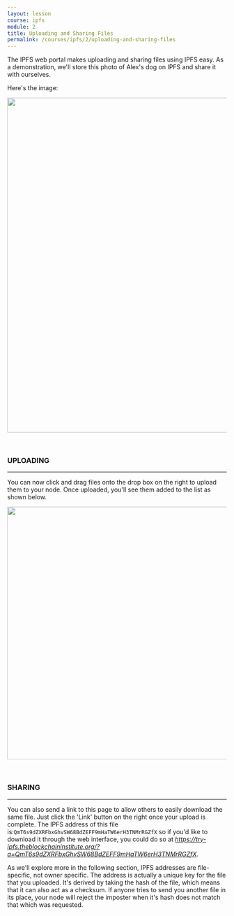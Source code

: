 ```yaml
---
layout: lesson
course: ipfs
module: 2
title: Uploading and Sharing Files
permalink: /courses/ipfs/2/uploading-and-sharing-files
---
```



<span><span class="openingParagraph">
The IPFS web portal makes uploading and sharing files using IPFS easy. As a demonstration, we'll store this photo of Alex's dog on IPFS and share it with ourselves. </span>

Here's the image:

<img class="aligncenter size-full wp-image-11694" src="https://theblockchaininstitute.org/wp-content/uploads/2019/02/Dog.jpg" alt="" width="1639" height="766" />

&nbsp;
<h3>UPLOADING</h3>

<hr />

You can now click and drag files onto the drop box on the right to upload them to your node. Once uploaded, you'll see them added to the list as shown below.

<img class="aligncenter size-full wp-image-11695" src="https://theblockchaininstitute.org/wp-content/uploads/2019/02/FilesUpload.jpg" alt="" width="1135" height="578" />

&nbsp;

<h3>SHARING</h3>
<hr />

You can also send a link to this page to allow others to easily download the same file. Just click the 'Link' button on the right once your upload is complete. The IPFS address of this file is:<code>QmT6s9dZXRFbxGhvSW68BdZEFF9mHaTW6erH3TNMrRGZfX</code> so if you'd like to download it through the web interface, you could do so at <em><a href="https://try-ipfs.theblockchaininstitute.org/?q=QmT6s9dZXRFbxGhvSW68BdZEFF9mHaTW6erH3TNMrRGZfX">https://try-ipfs.theblockchaininstitute.org/?q=QmT6s9dZXRFbxGhvSW68BdZEFF9mHaTW6erH3TNMrRGZfX</a></em>.

As we'll explore more in the following section, IPFS addresses are file-specific, not owner specific. The address is actually a unique key for the file that you uploaded. It's derived by taking the hash of the file, which means that it can also act as a checksum. If anyone tries to send you another file in its place, your node will reject the imposter when it's hash does not match that which was requested.</span>
